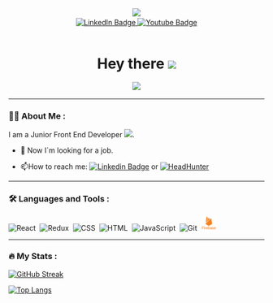<div id="header" align="center">
  <img src="https://media.giphy.com/media/M9gbBd9nbDrOTu1Mqx/giphy.gif" width="100"/>
  <div id="badges">
  <a href="https://www.linkedin.com/in/%D0%B2%D0%BB%D0%B0%D0%B4%D0%B8%D1%81%D0%BB%D0%B0%D0%B2-%D1%81%D0%B8%D0%B4%D0%BE%D1%80%D0%BE%D0%B2-44b424252/">
    <img src="https://img.shields.io/badge/LinkedIn-blue?style=for-the-badge&logo=linkedin&logoColor=white" alt="LinkedIn Badge"/>
  </a>
  <a href="(https://www.youtube.com/channel/UCfEY7GKoFqay0Ze5oC7fBJA">
    <img src="https://img.shields.io/badge/YouTube-red?style=for-the-badge&logo=youtube&logoColor=white" alt="Youtube Badge"/>
  </a>
</div>
<img src="https://komarev.com/ghpvc/?username=ylquiorra&style=flat-square&color=blue" alt=""/>
  <h1>
  Hey there
  <img src="https://media.giphy.com/media/hvRJCLFzcasrR4ia7z/giphy.gif" width="30px"/>
</h1>
</div>
<div align="center">
  <img src="https://media.giphy.com/media/PiuL0MyzhlQv9fkNrY/giphy.gif"/>
</div>

---

### :woman_technologist: About Me :
I am a Junior Front End Developer <img src="https://media.giphy.com/media/WUlplcMpOCEmTGBtBW/giphy.gif" width="30">.

- :telescope: Now I`m looking for a job.

- :mailbox:How to reach me: [![Linkedin Badge](https://img.shields.io/badge/LinkedIn-0077B5?style=for-the-badge&logo=linkedin&logoColor=white)](https://www.linkedin.com/in/%D0%B2%D0%BB%D0%B0%D0%B4%D0%B8%D1%81%D0%BB%D0%B0%D0%B2-%D1%81%D0%B8%D0%B4%D0%BE%D1%80%D0%BE%D0%B2-44b424252/) or [![HeadHunter](https://img.shields.io/badge/website-000000?style=for-the-badge&logo=About.me&logoColor=white)](https://hh.ru/resume/41643b38ff0b4944700039ed1f4c743567576c?from=share_ios)

---

### :hammer_and_wrench: Languages and Tools :
<div>
  <img src="https://img.shields.io/badge/React-20232A?style=for-the-badge&logo=react&logoColor=61DAFB" title="React" alt="React"/>&nbsp;
  <img src="https://img.shields.io/badge/Redux-593D88?style=for-the-badge&logo=redux&logoColor=white" title="Redux" alt="Redux " />&nbsp;
  <img src="https://img.shields.io/badge/CSS3-1572B6?style=for-the-badge&logo=css3&logoColor=white"  title="CSS3" alt="CSS" />&nbsp;
  <img src="https://img.shields.io/badge/HTML5-E34F26?style=for-the-badge&logo=html5&logoColor=white" title="HTML5" alt="HTML" />&nbsp;
  <img src="https://img.shields.io/badge/JavaScript-F7DF1E?style=for-the-badge&logo=javascript&logoColor=black" title="JavaScript" alt="JavaScript" />&nbsp;
  <img src="https://img.shields.io/badge/GIT-E44C30?style=for-the-badge&logo=git&logoColor=white" title="Git" **alt="Git"/>&nbsp;
  <img src="https://github.com/devicons/devicon/blob/master/icons/firebase/firebase-plain-wordmark.svg" title="Firebase" alt="Firebase" wigth='30px' height='30px'/>
</div>

---

### :fire: My Stats :

[![GitHub Streak](http://github-readme-streak-stats.herokuapp.com?user=ylquiorra&theme=react&date_format=j%20M%5B%20Y%5D)](https://git.io/streak-stats)

[![Top Langs](https://github-readme-stats.vercel.app/api/top-langs/?username=ylquiorra&layout=compact&theme=vision-friendly-dark)](https://github.com/anuraghazra/github-readme-stats)


